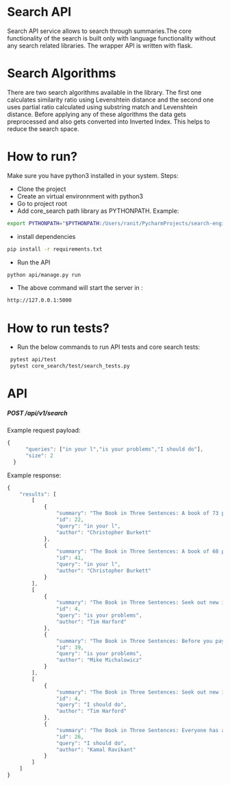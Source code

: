 # Search API


Search API service allows to search through summaries.The core functionality of the search is built only with language functionality without any search related libraries. The wrapper API is written with flask.


# Search Algorithms
There are two search algorithms available in the library. The first one calculates similarity ratio using Levenshtein distance and the second one uses partial ratio calculated using substring match and Levenshtein distance.
Before applying any of these algorithms the data gets preprocessed and also gets converted into Inverted Index. This helps to reduce the search space.
# How to run?
Make sure you have python3 installed in your system. Steps:
- Clone the project
- Create an virtual environnment with python3
- Go to project root
- Add core_search path library as PYTHONPATH. Example:
```sh
export PYTHONPATH="$PYTHONPATH:/Users/ranit/PycharmProjects/search-engine/core_search"
```
- install dependencies
```sh
pip install -r requirements.txt
```
- Run the API
```sh
python api/manage.py run
```
- The above command will start the server in :
```sh
http://127.0.0.1:5000
```
# How to run tests?
- Run the below commands to run API tests and core search tests:
```sh
 pytest api/test 
 pytest core_search/test/search_tests.py
```
# API
##### POST  /api/v1/search
Example request payload:    
  ```javascript
{
        "queries": ["in your l","is your problems","I should do"],
        "size": 2
    }
  ```
  
  Example response:
```javascript
{
    "results": [
        [
            {
                "summary": "The Book in Three Sentences: A book of 73 photos by master landscape photographer Christopher Burkett.",
                "id": 22,
                "query": "in your l",
                "author": "Christopher Burkett"
            },
            {
                "summary": "The Book in Three Sentences: A book of 68 photos by master landscape photographer Christopher Burkett.",
                "id": 41,
                "query": "in your l",
                "author": "Christopher Burkett"
            }
        ],
        [
            {
                "summary": "The Book in Three Sentences: Seek out new ideas and try new things. When trying something new, do it on a scale where failure is survivable. Seek out feedback and learn from your mistakes as you go along.",
                "id": 4,
                "query": "is your problems",
                "author": "Tim Harford"
            },
            {
                "summary": "The Book in Three Sentences: Before you pay your expenses, take your profit first. Run your business based on what you can afford to do today, not what you hope to be able to afford someday. When profit comes first, it is the focus, and it is never forgotten.",
                "id": 39,
                "query": "is your problems",
                "author": "Mike Michalowicz"
            }
        ],
        [
            {
                "summary": "The Book in Three Sentences: Seek out new ideas and try new things. When trying something new, do it on a scale where failure is survivable. Seek out feedback and learn from your mistakes as you go along.",
                "id": 4,
                "query": "I should do",
                "author": "Tim Harford"
            },
            {
                "summary": "The Book in Three Sentences: Everyone has a truth that they need to live and share. For the author, that truth was committing to the daily practice of repeating the phrase “I love myself.” When you love yourself, life loves you back.",
                "id": 26,
                "query": "I should do",
                "author": "Kamal Ravikant"
            }
        ]
    ]
}

  ```
  